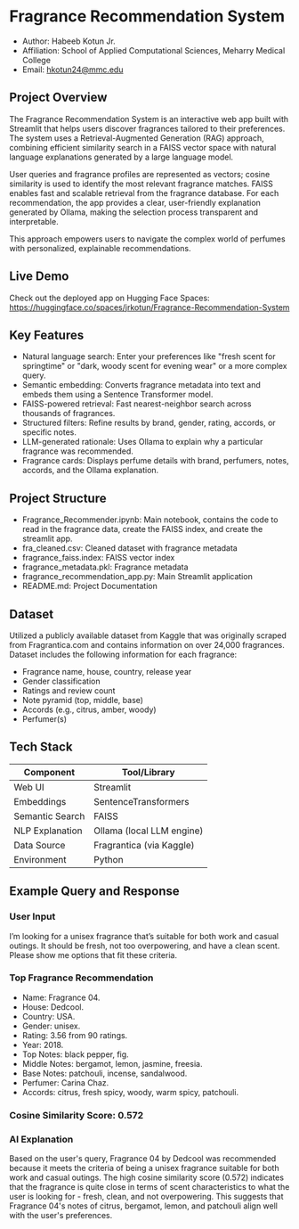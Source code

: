 # Fragrance Recommendation System
- Author: Habeeb Kotun Jr.
- Affiliation: School of Applied Computational Sciences, Meharry Medical College
- Email: hkotun24@mmc.edu

## Project Overview
The Fragrance Recommendation System is an interactive web app built with Streamlit that helps users discover fragrances tailored to their preferences. The system uses a Retrieval-Augmented Generation (RAG) approach, combining efficient similarity search in a FAISS vector space with natural language explanations generated by a large language model.

User queries and fragrance profiles are represented as vectors; cosine similarity is used to identify the most relevant fragrance matches. FAISS enables fast and scalable retrieval from the fragrance database. For each recommendation, the app provides a clear, user-friendly explanation generated by Ollama, making the selection process transparent and interpretable.

This approach empowers users to navigate the complex world of perfumes with personalized, explainable recommendations.

## Live Demo
Check out the deployed app on Hugging Face Spaces: https://huggingface.co/spaces/jrkotun/Fragrance-Recommendation-System

## Key Features
- Natural language search: Enter your preferences like "fresh scent for springtime" or "dark, woody scent for evening wear" or a more complex query.
- Semantic embedding: Converts fragrance metadata into text and embeds them using a Sentence Transformer model.
- FAISS-powered retrieval: Fast nearest-neighbor search across thousands of fragrances.
- Structured filters: Refine results by brand, gender, rating, accords, or specific notes.
- LLM-generated rationale: Uses Ollama to explain why a particular fragrance was recommended.
- Fragrance cards: Displays perfume details with brand, perfumers, notes, accords, and the Ollama explanation.

## Project Structure
- Fragrance_Recommender.ipynb: Main notebook, contains the code to read in the fragrance data, create the FAISS index, and create the streamlit app.
- fra_cleaned.csv: Cleaned dataset with fragrance metadata
- fragrance_faiss.index: FAISS vector index
- fragrance_metadata.pkl: Fragrance metadata
- fragrance_recommendation_app.py: Main Streamlit application
- README.md: Project Documentation

## Dataset
Utilized a publicly available dataset from Kaggle that was originally scraped from Fragrantica.com and contains information on over 24,000 fragrances.
Dataset includes the following information for each fragrance:
- Fragrance name, house, country, release year
- Gender classification
- Ratings and review count
- Note pyramid (top, middle, base)
- Accords (e.g., citrus, amber, woody)
- Perfumer(s)

## Tech Stack
| Component       | Tool/Library              |
| --------------- | ------------------------- |
| Web UI          | Streamlit                 |
| Embeddings      | SentenceTransformers      |
| Semantic Search | FAISS                     |
| NLP Explanation | Ollama (local LLM engine) |
| Data Source     | Fragrantica (via Kaggle)  |
| Environment     | Python                    |

## Example Query and Response

### User Input
I’m looking for a unisex fragrance that’s suitable for both work and casual outings. It should be fresh, not too overpowering, and have a clean scent. Please show me options that fit these criteria.

### Top Fragrance Recommendation
- Name: Fragrance 04.
- House: Dedcool.
- Country: USA.
- Gender: unisex.
- Rating: 3.56 from 90 ratings.
- Year: 2018.
- Top Notes: black pepper, fig.
- Middle Notes: bergamot, lemon, jasmine, freesia.
- Base Notes: patchouli, incense, sandalwood.
- Perfumer: Carina Chaz.
- Accords: citrus, fresh spicy, woody, warm spicy, patchouli.

### Cosine Similarity Score: 0.572

### AI Explanation
Based on the user's query, Fragrance 04 by Dedcool was recommended because it meets the criteria of being a unisex fragrance suitable for both work and casual outings. The high cosine similarity score (0.572) indicates that the fragrance is quite close in terms of scent characteristics to what the user is looking for - fresh, clean, and not overpowering. This suggests that Fragrance 04's notes of citrus, bergamot, lemon, and patchouli align well with the user's preferences.
